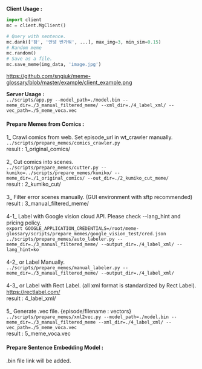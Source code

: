 <b>Client Usage :</b> <br>
```python
import client
mc = client.MgClient()

# Query with sentence.
mc.dank(['잠', '안녕 반가워', ...], max_img=3, min_sim=0.15) 
# Random meme
mc.random()
# Save as a file.
mc.save_meme(img_data, 'image.jpg')
```
https://github.com/sngjuk/meme-glossary/blob/master/example/client_example.png
<br>

<b>Server Usage :</b><br>
```../scripts/app.py --model_path=./model.bin --meme_dir=./3_manual_filtered_meme/ --xml_dir=./4_label_xml/ --vec_path=./5_meme_voca.vec```
<br>
<h4>Prepare Memes from Comics :</h4>

1_ Crawl comics from web. Set episode_url in wt_crawler manually.</br>
```../scripts/prepare_memes/comics_crawler.py```
<br>
result : 1_original_comics/ <br>
<br>
2_ Cut comics into scenes.<br>
```../scripts/prepare_memes/cutter.py --kumiko=../scripts/prepare_memes/kumiko/ --meme_dir=./1_original_comics/ --out_dir=./2_kumiko_cut_meme/```
<br>
result : 2_kumiko_cut/<br>
<br>
3_ Filter error scenes manually. (GUI environment with sftp recommended) <br>
result : 3_manual_filtered_meme/<br>
<br>
4-1_ Label with Google vision cloud API. Please check --lang_hint and pricing policy. <br>
```export GOOGLE_APPLICATION_CREDENTIALS=/root/meme-glossary/scripts/prepare_memes/google_vision_test/cred.json```
<br>
```../scripts/prepare_memes/auto_labeler.py --meme_dir=./3_manual_filtered_meme/ --output_dir=./4_label_xml/ --lang_hint=ko```
<br><br>
4-2_ or Label Manually. <br>
```../scripts/prepare_memes/manual_labeler.py --meme_dir=./3_manual_filtered_meme/ --output_dir=./4_label_xml/```
<br><br>
4-3_ or Label with Rect Label. (all xml format is standardized by Rect Label).<br>
https://rectlabel.com/ <br>
result : 4_label_xml/ <br>
<br>
5_ Generate .vec file. {episode/filename : vectors} <br>
```../scripts/prepare_memes/xml2vec.py --model_path=./model.bin --meme_dir=./3_manual_filtered_meme --xml_dir=./4_label_xml/ --vec_path=./5_meme_voca.vec```
<br>
result : 5_meme_voca.vec
<br>
<h4>Prepare Sentence Embedding Model :</h4>
.bin file link will be added.
